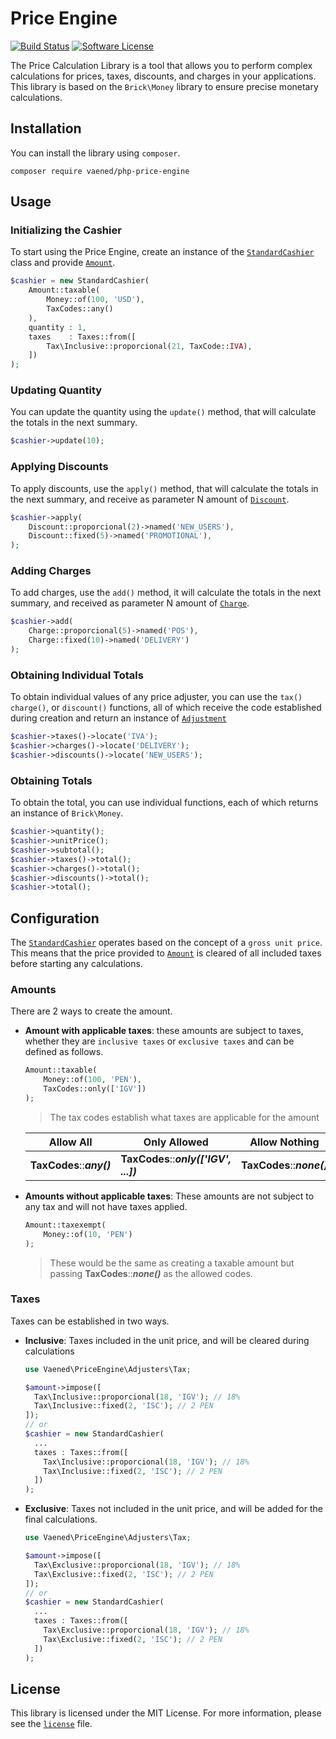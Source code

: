 # Price Engine

[![Build Status](https://github.com/vaened/php-price-engine/actions/workflows/tests.yml/badge.svg)](https://github.com/vaened/php-price-engine/actions?query=workflow:Tests)
[![Software License](https://img.shields.io/badge/license-MIT-brightgreen.svg?style=flat-square)](license)

The Price Calculation Library is a tool that allows you to perform complex calculations for prices, taxes, discounts, and charges in your applications. This library is based on the `Brick\Money` library to ensure precise monetary calculations.

## Installation

You can install the library using `composer`.

```shell
composer require vaened/php-price-engine
```

## Usage

### Initializing the Cashier

To start using the Price Engine, create an instance of the [`StandardCashier`](./src/Calculators/StandardCashier.php) class and provide [`Amount`](./src/Money/Amount.php).

```php
$cashier = new StandardCashier(
    Amount::taxable(
        Money::of(100, 'USD'),
        TaxCodes::any()
    ),
    quantity : 1,
    taxes    : Taxes::from([
        Tax\Inclusive::proporcional(21, TaxCode::IVA),
    ])
);
```

### Updating Quantity

You can update the quantity using the `update()` method, that will calculate the totals in the next summary.

```php
$cashier->update(10);
```

### Applying Discounts

To apply discounts, use the `apply()` method, that will calculate the totals in the next summary, and receive as parameter N amount
of [`Discount`](./src/Money/Discount.php).

```php
$cashier->apply(
    Discount::proporcional(2)->named('NEW_USERS'),
    Discount::fixed(5)->named('PROMOTIONAL'),
);
```

### Adding Charges

To add charges, use the `add()` method, it will calculate the totals in the next summary, and received as parameter N amount
of [`Charge`](./src/Money/Charge.php).

```php
$cashier->add(
    Charge::proporcional(5)->named('POS'),
    Charge::fixed(10)->named('DELIVERY')
);
```

### Obtaining Individual Totals

To obtain individual values of any price adjuster, you can use the `tax()` `charge()`, or `discount()` functions, all of which receive the code established during creation and return an instance of [`Adjustment`](./src/Adjusters/Adjustment.php)

```php
$cashier->taxes()->locate('IVA');
$cashier->charges()->locate('DELIVERY');
$cashier->discounts()->locate('NEW_USERS');
```

### Obtaining Totals

To obtain the total, you can use individual functions, each of which returns an instance of `Brick\Money`.

```php
$cashier->quantity();
$cashier->unitPrice();
$cashier->subtotal();
$cashier->taxes()->total();
$cashier->charges()->total();
$cashier->discounts()->total();
$cashier->total();
```

## Configuration

The [`StandardCashier`](./src/Calculators/StandardCashier.php) operates based on the concept of a `gross unit price`. This means that the price provided to [`Amount`](./src/Money/Amount.php) is cleared of all included taxes before starting any calculations.

### Amounts
There are 2 ways to create the amount.

- **Amount with applicable taxes**: these amounts are subject to taxes, whether they are `inclusive taxes` or `exclusive taxes` and can be defined as follows.
  ```php
  Amount::taxable(
      Money::of(100, 'PEN'),
      TaxCodes::only(['IGV'])
  );
  ```
  > The tax codes establish what taxes are applicable for the amount
  
  Allow All                 | Only Allowed                          |Allow Nothing
  --------------------------|---------------------------------------|--------------------------
  **TaxCodes**::***any()*** | **TaxCodes**::***only(['IGV', ...])***| **TaxCodes**::***none()*** 

- **Amounts without applicable taxes**: These amounts are not subject to any tax and will not have taxes applied.

  ```php
  Amount::taxexempt(
      Money::of(10, 'PEN')
  );
  ```
  > These would be the same as creating a taxable amount but passing **TaxCodes**::***none()*** as the allowed codes.

### Taxes
Taxes can be established in two ways.

- **Inclusive**: Taxes included in the unit price, and will be cleared during calculations
  ```php
  use Vaened\PriceEngine\Adjusters\Tax;
  
  $amount->impose([
    Tax\Inclusive::proporcional(18, 'IGV'); // 18%
    Tax\Inclusive::fixed(2, 'ISC'); // 2 PEN
  ]);
  // or
  $cashier = new StandardCashier(
    ...
    taxes : Taxes::from([
      Tax\Inclusive::proporcional(18, 'IGV'); // 18%
      Tax\Inclusive::fixed(2, 'ISC'); // 2 PEN
    ])
  );
  ```
- **Exclusive**: Taxes not included in the unit price, and will be added for the final calculations.
  ```php
  use Vaened\PriceEngine\Adjusters\Tax;

  $amount->impose([
    Tax\Exclusive::proporcional(18, 'IGV'); // 18%
    Tax\Exclusive::fixed(2, 'ISC'); // 2 PEN
  ]);
  // or
  $cashier = new StandardCashier(
    ...
    taxes : Taxes::from([
      Tax\Exclusive::proporcional(18, 'IGV'); // 18%
      Tax\Exclusive::fixed(2, 'ISC'); // 2 PEN
    ])
  );
  ```

## License
This library is licensed under the MIT License. For more information, please see the [`license`](./license) file.